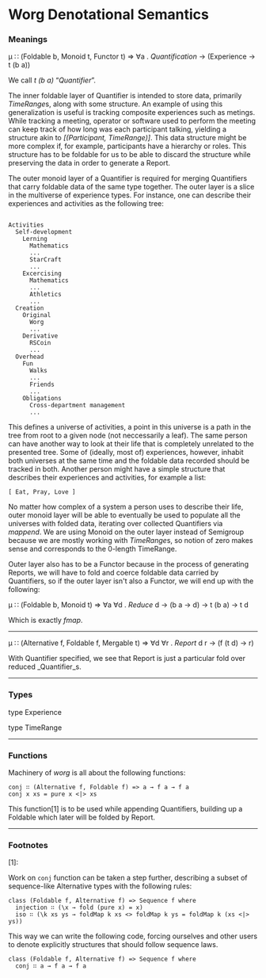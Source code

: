 Worg Denotational Semantics
===

### Meanings

μ ∷ (Foldable b, Monoid t, Functor t) => ∀a . *Quantification* → (Experience → t (b a))

We call _t (b a)_ “_Quantifier_”.

The inner foldable layer of Quantifier is intended to store data,
primarily *TimeRange*s, along with some structure. An example of using
this generalization is useful is tracking composite experiences such as
metings. While tracking a meeting, operator or software used to perform
the meeting can keep track of how long was each participant talking,
yielding a structure akin to *[(Participant, TimeRange)]*. This data
structure might be more complex if, for example, participants have a
hierarchy or roles. This structure has to be foldable for us to be able
to discard the structure while preserving the data in order to generate
a Report.

The outer monoid layer of a Quantifier is required for merging
Quantifiers that carry foldable data of the same type together. The
outer layer is a slice in the multiverse of experience types. For
instance, one can describe their experiences and activities as the
following tree:

```

Activities
  Self-development
    Lerning
      Mathematics
      ...
      StarCraft
      ...
    Excercising
      Mathematics
      ...
      Athletics
      ...
  Creation
    Original
      Worg
      ...
    Derivative
      RSCoin
      ...
  Overhead
    Fun
      Walks
      ...
      Friends
      ...
    Obligations
      Cross-department management
      ...
```

This defines a universe of activities, a point in this universe is a
path in the tree from root to a given node (not neccessarily a leaf).
The same person can have another way to look at their life that is
completely unrelated to the presented tree. Some of (ideally, most of)
experiences, however, inhabit both universes at the same time and the
foldable data recorded should be tracked in both. Another person might
have a simple structure that describes their experiences and activities,
for example a list:

```
[ Eat, Pray, Love ]
```  
  
No matter how complex of a system a person uses to describe their life,
outer monoid layer will be able to eventually be used to populate all
the universes with folded data, iterating over collected Quantifiers via
_mappend_. We are using Monoid on the outer layer instead of Semigroup
because we are mostly working with *TimeRange*s, so notion of zero makes
sense and corresponds to the 0-length TimeRange.

Outer layer also has to be a Functor because in the process of
generating Reports, we will have to fold and coerce foldable data
carried by Quantifiers, so if the outer layer isn't also a Functor, we
will end up with the following:

μ ∷ (Foldable b, Monoid t) => ∀a ∀d . *Reduce* d → (b a → d) → t (b a) → t d

Which is exactly _fmap_.

---

μ ∷ (Alternative f, Foldable f, Mergable t) => ∀d ∀r . *Report* d r → (f (t d) → r)

With Quantifier specified, we see that Report is just a particular fold
over reduced _Quantifier_s.

---

### Types

type Experience

type TimeRange

---

### Functions

Machinery of _worg_ is all about the following functions:

```
conj ∷ (Alternative f, Foldable f) => a → f a → f a
conj x xs = pure x <|> xs
```

This function[1] is to be used while appending Quantifiers, building up a
Foldable which later will be folded by Report.

---

### Footnotes

[1]:

Work on `conj` function can be taken a step further, describing a subset
of sequence-like Alternative types with the following rules:

```
class (Foldable f, Alternative f) => Sequence f where
  injection ∷ (\x → fold (pure x) = x)
  iso ∷ (\k xs ys → foldMap k xs <> foldMap k ys = foldMap k (xs <|> ys))
```

This way we can write the following code, forcing ourselves and other
users to denote explicitly structures that should follow sequence laws.

```
class (Foldable f, Alternative f) => Sequence f where
  conj ∷ a → f a → f a
```
